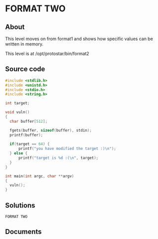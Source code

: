 # FORMAT TWO

## About

This level moves on from format1 and shows how specific values can be written in memory.

This level is at /opt/protostar/bin/format2

## Source code

```C
#include <stdlib.h>
#include <unistd.h>
#include <stdio.h>
#include <string.h>

int target;

void vuln()
{
  char buffer[512];

  fgets(buffer, sizeof(buffer), stdin);
  printf(buffer);
  
  if(target == 64) {
      printf("you have modified the target :)\n");
  } else {
      printf("target is %d :(\n", target);
  }
}

int main(int argc, char **argv)
{
  vuln();
}
```

## Solutions

`FORMAT TWO` 


## Documents





